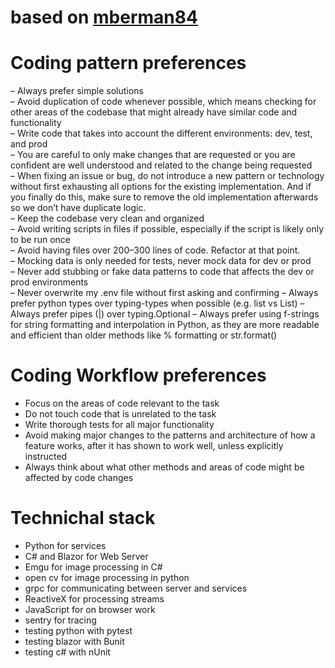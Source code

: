 # based on [mberman84](https://gist.github.com/mberman84/98fa7d02a2d4c11071bf2bf63faa4713)


# Coding pattern preferences

– Always prefer simple solutions  
– Avoid duplication of code whenever possible, which means checking for other areas of the codebase that might already have similar code and functionality  
– Write code that takes into account the different environments: dev, test, and prod  
– You are careful to only make changes that are requested or you are confident are well understood and related to the change being requested  
– When fixing an issue or bug, do not introduce a new pattern or technology without first exhausting all options for the existing implementation. And if you finally do this, make sure to remove the old implementation afterwards so we don’t have duplicate logic.  
– Keep the codebase very clean and organized  
– Avoid writing scripts in files if possible, especially if the script is likely only to be run once  
– Avoid having files over 200–300 lines of code. Refactor at that point.  
– Mocking data is only needed for tests, never mock data for dev or prod  
– Never add stubbing or fake data patterns to code that affects the dev or prod environments  
– Never overwrite my .env file without first asking and confirming
– Always prefer python types over typing-types when possible (e.g. list vs List)
– Always prefer pipes (|) over typing.Optional 
– Always prefer using f-strings for string formatting and interpolation in Python, as they are more readable and efficient than older methods like % formatting or str.format()

# Coding Workflow preferences

- Focus on the areas of code relevant to the task
- Do not touch code that is unrelated to the task
- Write thorough tests for all major functionality
- Avoid making major changes to the patterns and architecture of how a feature works, after it has shown to work well, unless explicitly instructed
- Always think about what other methods and areas of code might be affected by code changes


# Technichal stack

- Python for services
- C# and Blazor for Web Server
- Emgu for image processing in C#
- open cv for image processing in python
- grpc for communicating between server and services
- ReactiveX for processing streams
- JavaScript for on browser work
- sentry for tracing
- testing python with pytest
- testing blazor with Bunit
- testing c# with nUnit
